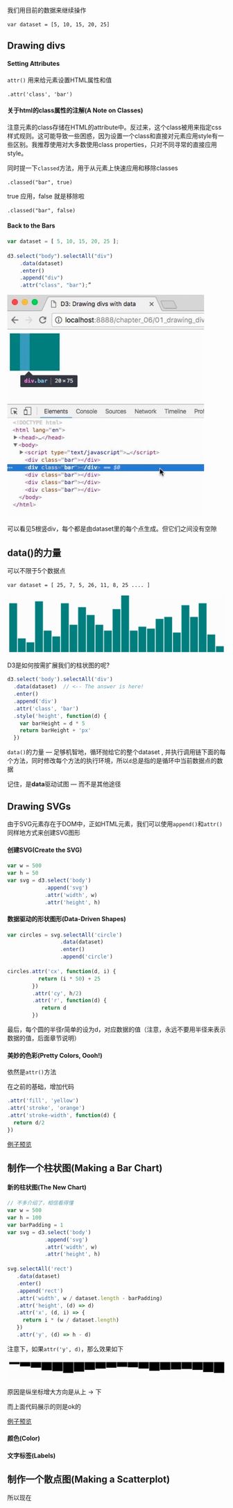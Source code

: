 我们用目前的数据来继续操作

`var dataset = [5, 10, 15, 20, 25]`

## Drawing divs



#### Setting Attributes

`attr()` 用来给元素设置HTML属性和值

`.attr('class', 'bar')`



#### 关于html的class属性的注解(A Note on Classes)

注意元素的class存储在HTML的attribute中。反过来，这个class被用来指定css样式规则。这可能导致一些困惑，因为设置一个class和直接对元素应用style有一些区别。我推荐使用对大多数使用class properties，只对不同寻常的直接应用style。

同时提一下`classed`方法，用于从元素上快速应用和移除classes

`.classed("bar", true)`

true 应用，false 就是移除啦

 `.classed("bar", false)`



#### Back to the Bars

```javascript
var dataset = [ 5, 10, 15, 20, 25 ];

d3.select("body").selectAll("div")
    .data(dataset)
    .enter()
    .append("div")
    .attr("class", "bar");”
```

![柱状图1](https://github.com/wusiquan/studyd3/blob/master/images/chap6-1.png)


可以看见5根竖div，每个都是由dataset里的每个点生成。但它们之间没有空隙

## data()的力量

可以不限于5个数据点

`var dataset = [ 25, 7, 5, 26, 11, 8, 25 .... ]`

![柱状图2](https://github.com/wusiquan/studyd3/blob/master/images/chap6-2.png)

D3是如何按需扩展我们的柱状图的呢?

```javascript
d3.select('body').selectAll('div')
  .data(dataset)  // <-- The answer is here!
  .enter()
  .append('div')
  .attr('class', 'bar')
  .style('height', function(d) {
    var barHeight = d * 5
    return barHeight + 'px'
  })
```

`data()`的力量 — 足够机智地，循环抛给它的整个dataset , 并执行调用链下面的每个方法，同时修改每个方法的执行环境，所以`d`总是指的是循环中当前数据点的数据

记住，是**data**驱动试图 — 而不是其他途径



## Drawing SVGs

由于SVG元素存在于DOM中，正如HTML元素，我们可以使用`append()`和`attr()`同样地方式来创建SVG图形

#### 创建SVG(Create the SVG)

```javascript
var w = 500
var h = 50
var svg = d3.select('body')
            .append('svg')
            .attr('width', w)
            .attr('height', h)
```



#### 数据驱动的形状图形(Data-Driven Shapes)

```javascript
var circles = svg.selectAll('circle')
                 .data(dataset)
                 .enter()
                 .append('circle')

circles.attr('cx', function(d, i) {
          return (i * 50) + 25
        })
        .attr('cy', h/2)
        .attr('r', function(d) {
           return d
        })
```

最后，每个圆的半径r简单的设为d，对应数据的值（注意，永远不要用半径来表示数据的值，后面章节说明）



#### 美妙的色彩(Pretty Colors, Oooh!)

依然是`attr()`方法

在之前的基础，增加代码

```javascript
.attr('fill', 'yellow')
.attr('stroke', 'orange')
.attr('stroke-width', function(d) {
  return d/2
})
```

[例子预览](https://wusiquan.github.io/studyd3/chapter6-1.html)



## 制作一个柱状图(Making a Bar Chart)

#### 新的柱状图(The New Chart)

```javascript
// 不多介绍了，相信看得懂
var w = 500
var h = 100
var barPadding = 1
var svg = d3.select('body')
            .append('svg')
            .attr('width', w)
            .attr('height', h)

svg.selectAll('rect')
   .data(dataset)
   .enter()
   .append('rect')
   .attr('width', w / dataset.length - barPadding)
   .attr('height', (d) => d)
   .attr('x', (d, i) => {
     return i * (w / dataset.length)
   })
   .attr('y', (d) => h - d)
```

注意下，如果`attr('y', d)`，那么效果如下

![柱状图1](https://github.com/wusiquan/studyd3/blob/master/images/chap6-3.png)

原因是纵坐标增大方向是从上 -> 下

而上面代码展示的则是ok的

[例子预览](https://wusiquan.github.io/studyd3/chapter6-2.html)

#### 颜色(Color)



#### 文字标签(Labels)



## 制作一个散点图(Making a Scatterplot)





所以现在



